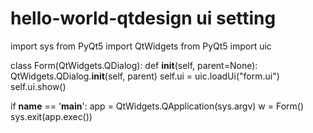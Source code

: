 # hello-world-qtdesign ui setting

import sys
from PyQt5 import QtWidgets
from PyQt5 import uic

class Form(QtWidgets.QDialog):
    def __init__(self, parent=None):
        QtWidgets.QDialog.__init__(self, parent)
        self.ui = uic.loadUi("form.ui")
        self.ui.show()

if __name__ == '__main__':
    app = QtWidgets.QApplication(sys.argv)
    w = Form()
    sys.exit(app.exec())
